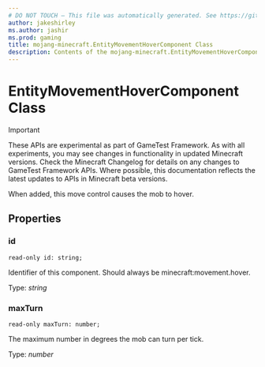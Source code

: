 ```yaml
---
# DO NOT TOUCH — This file was automatically generated. See https://github.com/Mojang/MinecraftScriptingApiDocsGenerator to modify descriptions, examples, etc.
author: jakeshirley
ms.author: jashir
ms.prod: gaming
title: mojang-minecraft.EntityMovementHoverComponent Class
description: Contents of the mojang-minecraft.EntityMovementHoverComponent class.
---
```

# EntityMovementHoverComponent Class
>[!IMPORTANT]
>These APIs are experimental as part of GameTest Framework. As with all experiments, you may see changes in functionality in updated Minecraft versions. Check the Minecraft Changelog for details on any changes to GameTest Framework APIs. Where possible, this documentation reflects the latest updates to APIs in Minecraft beta versions.


When added, this move control causes the mob to hover.

## Properties
### **id**
`read-only id: string;`

Identifier of this component. Should always be minecraft:movement.hover.

Type: *string*


### **maxTurn**
`read-only maxTurn: number;`

The maximum number in degrees the mob can turn per tick.

Type: *number*




